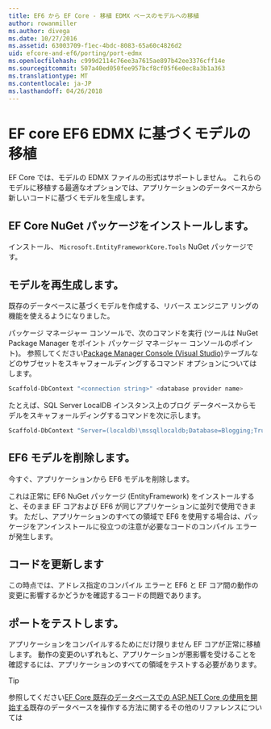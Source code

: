 ```yaml
---
title: EF6 から EF Core - 移植 EDMX ベースのモデルへの移植
author: rowanmiller
ms.author: divega
ms.date: 10/27/2016
ms.assetid: 63003709-f1ec-4bdc-8083-65a60c4826d2
uid: efcore-and-ef6/porting/port-edmx
ms.openlocfilehash: c999d2114c76ee3a7615ae897b42ee3376cff14e
ms.sourcegitcommit: 507a40ed050fee957bcf8cf05f6e0ec8a3b1a363
ms.translationtype: MT
ms.contentlocale: ja-JP
ms.lasthandoff: 04/26/2018
---
```

# <a name="porting-an-ef6-edmx-based-model-to-ef-core"></a>EF core EF6 EDMX に基づくモデルの移植

EF Core では、モデルの EDMX ファイルの形式はサポートしません。 これらのモデルに移植する最適なオプションでは、アプリケーションのデータベースから新しいコードに基づくモデルを生成します。

## <a name="install-ef-core-nuget-packages"></a>EF Core NuGet パッケージをインストールします。

インストール、 `Microsoft.EntityFrameworkCore.Tools` NuGet パッケージです。

## <a name="regenerate-the-model"></a>モデルを再生成します。

既存のデータベースに基づくモデルを作成する、リバース エンジニア リングの機能を使えるようになりました。

パッケージ マネージャー コンソールで、次のコマンドを実行 (ツールは NuGet Package Manager をポイント パッケージ マネージャー コンソールのポイント)。 参照してください[Package Manager Console (Visual Studio)](../../core/miscellaneous/cli/powershell.md)テーブルなどのサブセットをスキャフォールディングするコマンド オプションについてはします。

``` powershell
Scaffold-DbContext "<connection string>" <database provider name>
```

たとえば、SQL Server LocalDB インスタンス上のブログ データベースからモデルをスキャフォールディングするコマンドを次に示します。

``` powershell
Scaffold-DbContext "Server=(localdb)\mssqllocaldb;Database=Blogging;Trusted_Connection=True;" Microsoft.EntityFrameworkCore.SqlServer
```

## <a name="remove-ef6-model"></a>EF6 モデルを削除します。

今すぐ、アプリケーションから EF6 モデルを削除します。

これは正常に EF6 NuGet パッケージ (EntityFramework) をインストールすると、そのまま EF コアおよび EF6 が同じアプリケーションに並列で使用できます。 ただし、アプリケーションのすべての領域で EF6 を使用する場合は、パッケージをアンインストールに役立つの注意が必要なコードのコンパイル エラーが発生します。

## <a name="update-your-code"></a>コードを更新します

この時点では、アドレス指定のコンパイル エラーと EF6 と EF コア間の動作の変更に影響するかどうかを確認するコードの問題であります。

## <a name="test-the-port"></a>ポートをテストします。

アプリケーションをコンパイルするためにだけ限りません EF コアが正常に移植します。 動作の変更のいずれもと、アプリケーションが悪影響を受けることを確認するには、アプリケーションのすべての領域をテストする必要があります。

> [!TIP]
> 参照してください[EF Core 既存のデータベースでの ASP.NET Core の使用を開始する](xref:core/get-started/aspnetcore/existing-db)既存のデータベースを操作する方法に関するその他のリファレンスについては 
